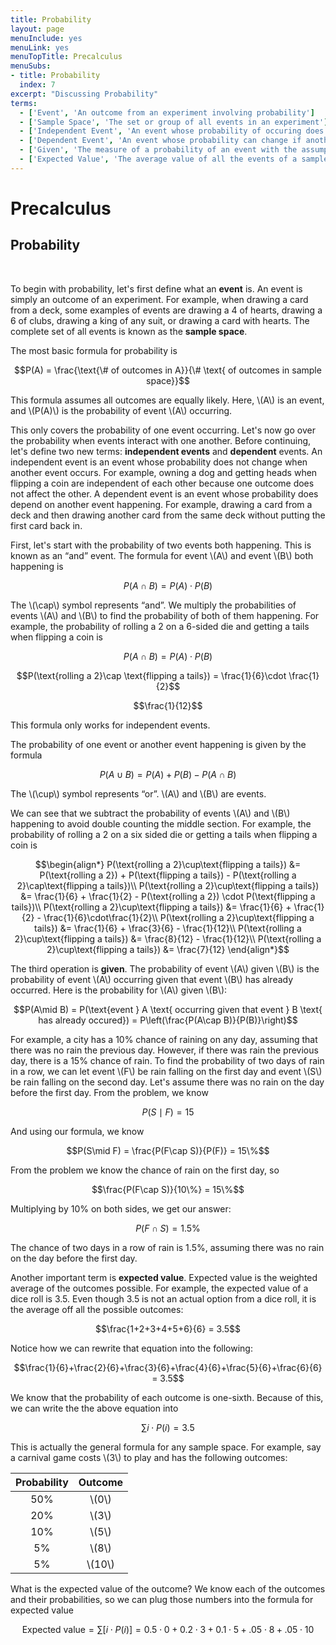```yaml
---
title: Probability
layout: page
menuInclude: yes
menuLink: yes
menuTopTitle: Precalculus
menuSubs:
- title: Probability
  index: 7
excerpt: "Discussing Probability"
terms:
  - ['Event', 'An outcome from an experiment involving probability']
  - ['Sample Space', 'The set or group of all events in an experiment']
  - ['Independent Event', 'An event whose probability of occuring does not change, whether another event has occured or not']
  - ['Dependent Event', 'An event whose probability can change if another event occurs']
  - ['Given', 'The measure of a probability of an event with the assumption that another event has already happened']
  - ['Expected Value', 'The average value of all the events of a sample space, assuming that each event is mapped to some number']
---
```



<h1>Precalculus</h1>

<h2>Probability</h2><br>

To begin with probability, let's first define what an <b>event</b> is. An event is simply an outcome of an experiment. For example, when drawing a card from a deck, some examples of events are drawing a 4 of hearts, drawing a 6 of clubs, drawing a king of any suit, or drawing a card with hearts. The complete set of all events is known as the <b>sample space</b>.

The most basic formula for probability is

$$P(A) = \frac{\text{\# of outcomes in A}}{\# \text{ of outcomes in sample space}}$$

This formula assumes all outcomes are equally likely. Here, \\(A\\) is an event, and \\(P(A)\\) is the probability of event \\(A\\) occurring.

This only covers the probability of one event occurring. Let's now go over the probability when events interact with one another. Before continuing, let's define two new terms: <b>independent events</b> and <b>dependent</b> events. An independent event is an event whose probability does not change when another event occurs. For example, owning a dog and getting heads when flipping a coin are independent of each other because one outcome does not affect the other. A dependent event is an event whose probability does depend on another event happening. For example, drawing a card from a deck and then drawing another card from the same deck without putting the first card back in.

First, let's start with the probability of two events both happening. This is known as an “and” event. The formula for event \\(A\\) and event \\(B\\) both happening is

$$P(A\cap B) = P(A) \cdot P(B)$$

The \\(\cap\\) symbol represents “and”. We multiply the probabilities of events \\(A\\) and \\(B\\) to find the probability of both of them happening. For example, the probability of rolling a 2 on a 6-sided die and getting a tails when flipping a coin is

$$P(A\cap B) = P(A) \cdot P(B)$$

$$P(\text{rolling a 2}\cap \text{flipping a tails}) = \frac{1}{6}\cdot  \frac{1}{2}$$

$$\frac{1}{12}$$

This formula only works for independent events.

The probability of one event or another event happening is given by the formula

$$P(A\cup B) = P(A) + P(B) - P(A\cap B)$$

The \\(\cup\\) symbol represents “or”. \\(A\\) and \\(B\\) are events.

We can see that we subtract the probability of events \\(A\\) and \\(B\\) happening to avoid double counting the middle section. For example, the probability of rolling a 2 on a six sided die or getting a tails when flipping a coin is

$$\begin{align*}
P(\text{rolling a 2}\cup\text{flipping a tails}) &= P(\text{rolling a 2}) + P(\text{flipping a tails}) - P(\text{rolling a 2}\cap\text{flipping a tails})\\
P(\text{rolling a 2}\cup\text{flipping a tails}) &= \frac{1}{6} + \frac{1}{2} - P(\text{rolling a 2}) \cdot P(\text{flipping a tails})\\
P(\text{rolling a 2}\cup\text{flipping a tails}) &= \frac{1}{6} + \frac{1}{2} - \frac{1}{6}\cdot\frac{1}{2}\\
P(\text{rolling a 2}\cup\text{flipping a tails}) &= \frac{1}{6} + \frac{3}{6} - \frac{1}{12}\\
P(\text{rolling a 2}\cup\text{flipping a tails}) &= \frac{8}{12} - \frac{1}{12}\\
P(\text{rolling a 2}\cup\text{flipping a tails}) &= \frac{7}{12}
\end{align*}$$

The third operation is <b>given</b>. The probability of event \\(A\\) given \\(B\\) is the probability of event \\(A\\) occurring given that event \\(B\\) has already occurred. Here is the probability for \\(A\\) given \\(B\\):

$$P(A\mid B) = P(\text{event } A \text{ occurring given that event } B \text{ has already occured}) = P\left(\frac{P(A\cap B)}{P(B)}\right)$$

For example, a city has a 10% chance of raining on any day, assuming that there was no rain the previous day. However, if there was rain the previous day, there is a 15% chance of rain. To find the probability of two days of rain in a row, we can let event \\(F\\) be rain falling on the first day and event \\(S\\) be rain falling on the second day. Let's assume there was no rain on the day before the first day. From the problem, we know

$$P(S\mid F) = 15%$$

And using our formula, we know

$$P(S\mid F) = \frac{P(F\cap S)}{P(F)} = 15\%$$

From the problem we know the chance of rain on the first day, so

$$\frac{P(F\cap S)}{10\%} = 15\%$$

Multiplying by 10% on both sides, we get our answer:

$$P(F\cap S) = 1.5\%$$

The chance of two days in a row of rain is 1.5%, assuming there was no rain on the day before the first day.

Another important term is <b>expected value</b>. Expected value is the weighted average of the outcomes possible. For example, the expected value of a dice roll is 3.5. Even though 3.5 is not an actual option from a dice roll, it is the average off all the possible outcomes:

$$\frac{1+2+3+4+5+6}{6} = 3.5$$

Notice how we can rewrite that equation into the following:

$$\frac{1}{6}+\frac{2}{6}+\frac{3}{6}+\frac{4}{6}+\frac{5}{6}+\frac{6}{6} = 3.5$$

We know that the probability of each outcome is one-sixth. Because of this, we can write the the above equation into

$$\sum{}{}{i\cdot P(i)} = 3.5$$

This is actually the general formula for any sample space. For example, say a carnival game costs \\(3\\) to play and has the following outcomes:

|Probability|Outcome|
|:-: |:-: |
|50%|\\(0\\)|
|20%|\\(3\\)|
|10%|\\(5\\)|
|5%|\\(8\\)|
|5%|\\(10\\)|

What is the expected value of the outcome? We know each of the outcomes and their probabilities, so we can plug those numbers into the formula for expected value

$$\text{Expected value} = \sum{}{}{[i\cdot P(i)]} = 0.5\cdot0+0.2\cdot3+0.1\cdot5+.05\cdot8+.05\cdot10$$
